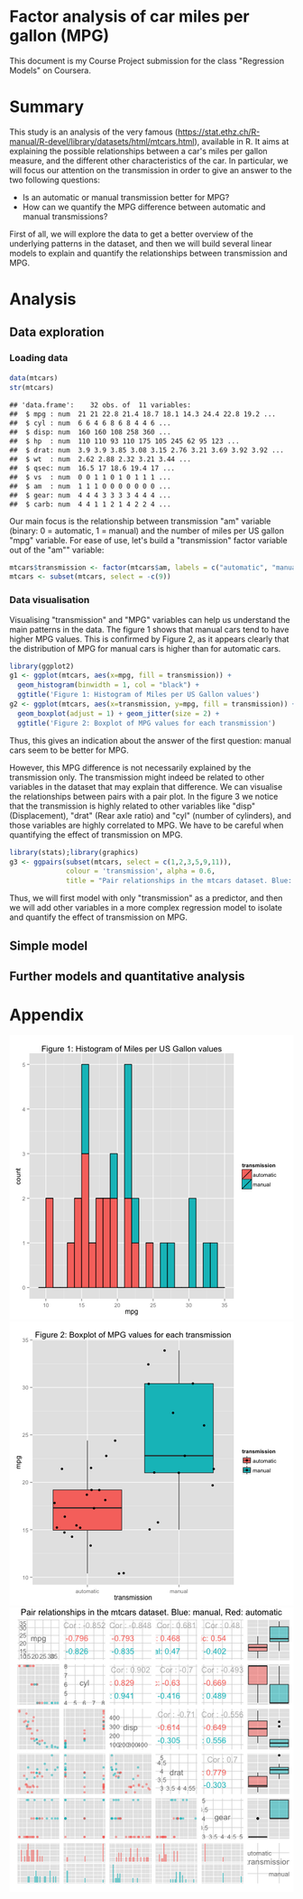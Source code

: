 Factor analysis of car miles per gallon (MPG)
==========================


This document is my Course Project submission for the class "Regression Models" on Coursera.

# Summary

This study is an analysis of the very famous <mtcars dataset>(https://stat.ethz.ch/R-manual/R-devel/library/datasets/html/mtcars.html), available in R. It aims at explaining the possible relationships between a car's miles per gallon measure, and the different other characteristics of the car. In particular, we will focus our attention on the transmission in order to give an answer to the two following questions:

* Is an automatic or manual transmission better for MPG?
* How can we quantify the MPG difference between automatic and manual transmissions?

First of all, we will explore the data to get a better overview of the underlying patterns in the dataset, and then we will build several linear models to explain and quantify the relationships between transmission and MPG.

# Analysis

## Data exploration

### Loading data


```r
data(mtcars)
str(mtcars)
```

```
## 'data.frame':	32 obs. of  11 variables:
##  $ mpg : num  21 21 22.8 21.4 18.7 18.1 14.3 24.4 22.8 19.2 ...
##  $ cyl : num  6 6 4 6 8 6 8 4 4 6 ...
##  $ disp: num  160 160 108 258 360 ...
##  $ hp  : num  110 110 93 110 175 105 245 62 95 123 ...
##  $ drat: num  3.9 3.9 3.85 3.08 3.15 2.76 3.21 3.69 3.92 3.92 ...
##  $ wt  : num  2.62 2.88 2.32 3.21 3.44 ...
##  $ qsec: num  16.5 17 18.6 19.4 17 ...
##  $ vs  : num  0 0 1 1 0 1 0 1 1 1 ...
##  $ am  : num  1 1 1 0 0 0 0 0 0 0 ...
##  $ gear: num  4 4 4 3 3 3 3 4 4 4 ...
##  $ carb: num  4 4 1 1 2 1 4 2 2 4 ...
```

Our main focus is the relationship between transmission "am" variable (binary: 0 = automatic, 1 = manual) and the number of miles per US gallon "mpg" variable. For ease of use, let's build a "transmission" factor variable out of the "am"" variable:


```r
mtcars$transmission <- factor(mtcars$am, labels = c("automatic", "manual"))
mtcars <- subset(mtcars, select = -c(9))
```

### Data visualisation

Visualising "transmission" and "MPG" variables can help us understand the main patterns in the data. The figure 1 shows that manual cars tend to have higher MPG values. This is confirmed by Figure 2, as it appears clearly that the distribution of MPG for manual cars is higher than for automatic cars.


```r
library(ggplot2)
g1 <- ggplot(mtcars, aes(x=mpg, fill = transmission)) + 
  geom_histogram(binwidth = 1, col = "black") +
  ggtitle('Figure 1: Histogram of Miles per US Gallon values')
g2 <- ggplot(mtcars, aes(x=transmission, y=mpg, fill = transmission)) +
  geom_boxplot(adjust = 1) + geom_jitter(size = 2) +
  ggtitle('Figure 2: Boxplot of MPG values for each transmission')
```

Thus, this gives an indication about the answer of the first question: manual cars seem to be better for MPG.

However, this MPG difference is not necessarily explained by the transmission only. The transmission might indeed be related to other variables in the dataset that may explain that difference. We can visualise the relationships between pairs with a pair plot. In the figure 3 we notice that the transmission is highly related to other variables like "disp" (Displacement), "drat" (Rear axle ratio) and "cyl" (number of cylinders), and those variables are highly correlated to MPG. We have to be careful when quantifying the effect of transmission on MPG.


```r
library(stats);library(graphics)
g3 <- ggpairs(subset(mtcars, select = c(1,2,3,5,9,11)),
              colour = 'transmission', alpha = 0.6, 
              title = "Pair relationships in the mtcars dataset. Blue: manual, Red: automatic")
```

Thus, we will first model with only "transmission" as a predictor, and then we will add other variables in a more complex regression model to isolate and quantify the effect of transmission on MPG.

## Simple model


## Further models and quantitative analysis

# Appendix
![plot of chunk unnamed-chunk-5](figure/unnamed-chunk-51.png) ![plot of chunk unnamed-chunk-5](figure/unnamed-chunk-52.png) ![plot of chunk unnamed-chunk-5](figure/unnamed-chunk-53.png) 
